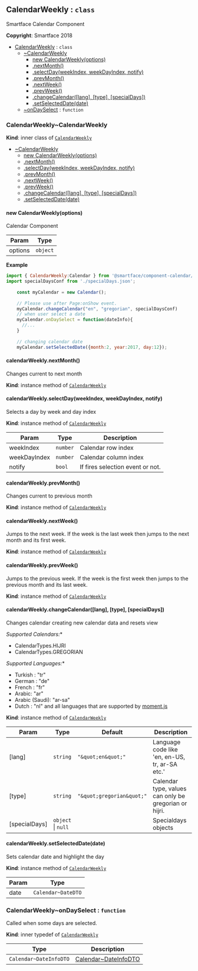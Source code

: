 <a name="module_CalendarWeekly"></a>

## CalendarWeekly : <code>class</code>
Smartface Calendar Component

**Copyright**: Smartface 2018  

* [CalendarWeekly](#module_CalendarWeekly) : <code>class</code>
    * [~CalendarWeekly](#module_CalendarWeekly..CalendarWeekly)
        * [new CalendarWeekly(options)](#new_module_CalendarWeekly..CalendarWeekly_new)
        * [.nextMonth()](#module_CalendarWeekly..CalendarWeekly+nextMonth)
        * [.selectDay(weekIndex, weekDayIndex, notify)](#module_CalendarWeekly..CalendarWeekly+selectDay)
        * [.prevMonth()](#module_CalendarWeekly..CalendarWeekly+prevMonth)
        * [.nextWeek()](#module_CalendarWeekly..CalendarWeekly+nextWeek)
        * [.prevWeek()](#module_CalendarWeekly..CalendarWeekly+prevWeek)
        * [.changeCalendar([lang], [type], [specialDays])](#module_CalendarWeekly..CalendarWeekly+changeCalendar)
        * [.setSelectedDate(date)](#module_CalendarWeekly..CalendarWeekly+setSelectedDate)
    * [~onDaySelect](#module_CalendarWeekly..onDaySelect) : <code>function</code>

<a name="module_CalendarWeekly..CalendarWeekly"></a>

### CalendarWeekly~CalendarWeekly
**Kind**: inner class of [<code>CalendarWeekly</code>](#module_CalendarWeekly)  

* [~CalendarWeekly](#module_CalendarWeekly..CalendarWeekly)
    * [new CalendarWeekly(options)](#new_module_CalendarWeekly..CalendarWeekly_new)
    * [.nextMonth()](#module_CalendarWeekly..CalendarWeekly+nextMonth)
    * [.selectDay(weekIndex, weekDayIndex, notify)](#module_CalendarWeekly..CalendarWeekly+selectDay)
    * [.prevMonth()](#module_CalendarWeekly..CalendarWeekly+prevMonth)
    * [.nextWeek()](#module_CalendarWeekly..CalendarWeekly+nextWeek)
    * [.prevWeek()](#module_CalendarWeekly..CalendarWeekly+prevWeek)
    * [.changeCalendar([lang], [type], [specialDays])](#module_CalendarWeekly..CalendarWeekly+changeCalendar)
    * [.setSelectedDate(date)](#module_CalendarWeekly..CalendarWeekly+setSelectedDate)

<a name="new_module_CalendarWeekly..CalendarWeekly_new"></a>

#### new CalendarWeekly(options)
Calendar Component


| Param | Type |
| --- | --- |
| options | <code>object</code> | 

**Example**  
```js
import { CalendarWeekly:Calendar } from '@smartface/component-calendar/components/CalendarWeekly';
import specialDaysConf from './specialDays.json';
	
	const myCalendar = new Calendar();
	
	// Please use after Page:onShow event.
	myCalendar.changeCalendar("en", "gregorian", specialDaysConf)
	// when user select a date
	myCalendar.onDaySelect = function(dateInfo){
	  //...
	}
	
	// changing calendar date
	myCalendar.setSelectedDate({month:2, year:2017, day:12});
```
<a name="module_CalendarWeekly..CalendarWeekly+nextMonth"></a>

#### calendarWeekly.nextMonth()
Changes current to next month

**Kind**: instance method of [<code>CalendarWeekly</code>](#module_CalendarWeekly..CalendarWeekly)  
<a name="module_CalendarWeekly..CalendarWeekly+selectDay"></a>

#### calendarWeekly.selectDay(weekIndex, weekDayIndex, notify)
Selects a day by week and day index

**Kind**: instance method of [<code>CalendarWeekly</code>](#module_CalendarWeekly..CalendarWeekly)  

| Param | Type | Description |
| --- | --- | --- |
| weekIndex | <code>number</code> | Calendar row index |
| weekDayIndex | <code>number</code> | Calendar column index |
| notify | <code>bool</code> | If fires selection event or not. |

<a name="module_CalendarWeekly..CalendarWeekly+prevMonth"></a>

#### calendarWeekly.prevMonth()
Changes current to previous month

**Kind**: instance method of [<code>CalendarWeekly</code>](#module_CalendarWeekly..CalendarWeekly)  
<a name="module_CalendarWeekly..CalendarWeekly+nextWeek"></a>

#### calendarWeekly.nextWeek()
Jumps to the next week. If the week is the last week then jumps to 
the next month and its first week.

**Kind**: instance method of [<code>CalendarWeekly</code>](#module_CalendarWeekly..CalendarWeekly)  
<a name="module_CalendarWeekly..CalendarWeekly+prevWeek"></a>

#### calendarWeekly.prevWeek()
Jumps to the previous week. If the week is the first week then jumps to 
the previous month and its last week.

**Kind**: instance method of [<code>CalendarWeekly</code>](#module_CalendarWeekly..CalendarWeekly)  
<a name="module_CalendarWeekly..CalendarWeekly+changeCalendar"></a>

#### calendarWeekly.changeCalendar([lang], [type], [specialDays])
Changes calendar creating new calendar data and resets view

*Supported Calendars:**
  - CalendarTypes.HIJRI
  - CalendarTypes.GREGORIAN

*Supported Languages:**
  - Turkish : "tr"
  - German : "de"
  - French : "fr"
  - Arabic: "ar"
  - Arabic (Saudi): "ar-sa"
  - Dutch : "nl"
   and all languages that are supported by [moment.js](https://github.com/moment/moment/tree/develop/locale)

**Kind**: instance method of [<code>CalendarWeekly</code>](#module_CalendarWeekly..CalendarWeekly)  

| Param | Type | Default | Description |
| --- | --- | --- | --- |
| [lang] | <code>string</code> | <code>&quot;\&quot;en\&quot;&quot;</code> | Language code like 'en, en-US, tr, ar-SA etc.' |
| [type] | <code>string</code> | <code>&quot;\&quot;gregorian\&quot;&quot;</code> | Calendar type, values can only be gregorian or hijri. |
| [specialDays] | <code>object</code> \| <code>null</code> | <code></code> | Specialdays objects |

<a name="module_CalendarWeekly..CalendarWeekly+setSelectedDate"></a>

#### calendarWeekly.setSelectedDate(date)
Sets calendar date and highlight the day

**Kind**: instance method of [<code>CalendarWeekly</code>](#module_CalendarWeekly..CalendarWeekly)  

| Param | Type |
| --- | --- |
| date | <code>Calendar~DateDTO</code> | 

<a name="module_CalendarWeekly..onDaySelect"></a>

### CalendarWeekly~onDaySelect : <code>function</code>
Called when some days are selected.

**Kind**: inner typedef of [<code>CalendarWeekly</code>](#module_CalendarWeekly)  

| Type | Description |
| --- | --- |
| <code>Calendar~DateInfoDTO</code> | [Calendar~DateInfoDTO](Calendar~DateInfoDTO) |


